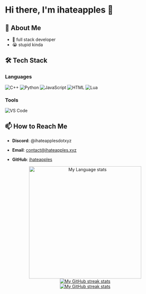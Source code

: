 # Hi there, I'm ihateapples 👋

## 🚀 About Me
- 💼 full stack developer
- 😭 stupid kinda

## 🛠️ Tech Stack

### Languages
![C++](https://img.shields.io/badge/C++-00599C?style=for-the-badge&logo=c%2B%2B&logoColor=white)
![Python](https://img.shields.io/badge/Python-3776AB?style=for-the-badge&logo=python&logoColor=white)
![JavaScript](https://img.shields.io/badge/JavaScript-F7DF1E?style=for-the-badge&logo=javascript&logoColor=black)
![HTML](https://img.shields.io/badge/HTML-239120?style=for-the-badge&logo=html5&logoColor=white)
![Lua](https://img.shields.io/badge/Lua-2C2D72?style=for-the-badge&logo=lua&logoColor=white)

### Tools
![VS Code](https://img.shields.io/badge/VS%20Code-007ACC?style=for-the-badge&logo=visual-studio-code&logoColor=white)

## 📫 How to Reach Me
- **Discord**: @ihateapplesdotxyz
- **Email**: [contact@ihateapples.xyz](contact@ihateapples.xyz)
- **GitHub**: [ihateapples](https://github.com/ihateapples)



  <div align="center"> 
    <a href="https://github.com/ihateapples#gh-dark-mode-only">
      <img
        src="[https://github-readme-stats-steel-omega.vercel.app/api/top-langs/?username=ihateapples&layout=pie&icon_color=2d77dc&title_color=2d77dc&text_color=ffffff&bg_color=0d1117&hide_border=true&langs_count=10#gh-dark-mode-only](https://github-readme-stats-steel-omega.vercel.app/api/top-langs/?username=ihateapples&layout=pie&icon_color=2d77dc&title_color=2d77dc&text_color=ffffff&bg_color=0d1117&hide_border=true&langs_count=10#gh-dark-mode-only)"
        alt="My Language stats"
        height="370"
      />
    </a>
  </div>
  
  <!-- Streal stats (Light mode) -->
  <div align="center">
    <a href="https://github.com/ihateapples#gh-light-mode-only">
      <img
         src="https://github-readme-streak-stats-phi-opal.vercel.app/?user=ihateapples&locale=en&type=svg&hide_border=true&fire=2d77dc&ring=2d77dc&currStreakLabel=000000"
         alt="My GitHub streak stats"
       />
    </a>
  </div>
  
  
  
  <!-- Streal stats (Dark mode) -->
  <div align="center">
    <a href="https://github.com/ihateapples#gh-dark-mode-only">
      <img
         src="https://github-readme-streak-stats-phi-opal.vercel.app/?user=ihateapples&background=0d1117&currStreakNum=ffffff&sideNums=ffffff&currStreakLabel=ffffff&sideLabels=ffffff&dates=ffffff&fire=2d77dc&ring=2d77dc&locale=en&type=svg&hide_border=true"
         alt="My GitHub streak stats"
       />
    </a>
  </div>
  <br />
  <br />
